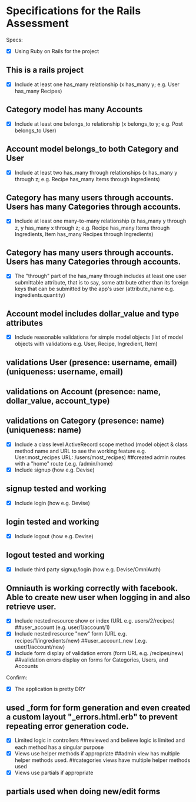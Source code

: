 # Specifications for the Rails Assessment

Specs:
- [x] Using Ruby on Rails for the project
## This is a rails project
- [x] Include at least one has_many relationship (x has_many y; e.g. User has_many Recipes)
## Category model has many Accounts
- [x] Include at least one belongs_to relationship (x belongs_to y; e.g. Post belongs_to User)
## Account model belongs_to both Category and User
- [x] Include at least two has_many through relationships (x has_many y through z; e.g. Recipe has_many Items through Ingredients)
## Category has many users through accounts.  Users has many Categories through accounts.
- [x] Include at least one many-to-many relationship (x has_many y through z, y has_many x through z; e.g. Recipe has_many Items through Ingredients, Item has_many Recipes through Ingredients)
## Category has many users through accounts.  Users has many Categories through accounts.
- [x] The "through" part of the has_many through includes at least one user submittable attribute, that is to say, some attribute other than its foreign keys that can be submitted by the app's user (attribute_name e.g. ingredients.quantity)
## Account model includes dollar_value and type attributes
- [x] Include reasonable validations for simple model objects (list of model objects with validations e.g. User, Recipe, Ingredient, Item)
## validations User (presence: username, email)(uniqueness: username, email)
## validations on Account (presence: name, dollar_value, account_type)
## validations on Category (presence: name)(uniqueness: name)
- [x] Include a class level ActiveRecord scope method (model object & class method name and URL to see the working feature e.g. User.most_recipes URL: /users/most_recipes)
##created admin routes with a "home" route (.e.g. /admin/home)
- [x] Include signup (how e.g. Devise)
## signup tested and working
- [x] Include login (how e.g. Devise)
## login tested and working
- [x] Include logout (how e.g. Devise)
## logout tested and working
- [x] Include third party signup/login (how e.g. Devise/OmniAuth)
## Omniauth is working correctly with facebook. Able to create new user when logging in and also retrieve user.
- [x] Include nested resource show or index (URL e.g. users/2/recipes)
##user_account (e.g. user/1/account/1)
- [x] Include nested resource "new" form (URL e.g. recipes/1/ingredients/new)
##user_account_new (.e.g. user/1/account/new)
- [x] Include form display of validation errors (form URL e.g. /recipes/new)
##validation errors display on forms for Categories, Users, and Accounts

Confirm:
- [x] The application is pretty DRY
## used _form for form generation and even created a custom layout "_errors.html.erb" to prevent repeating error generation code.
- [x] Limited logic in controllers
##reviewed and believe logic is limited and each method has a singular purpose
- [x] Views use helper methods if appropriate
##admin view has multiple helper methods used.
##categories views have multiple helper methods used
- [x] Views use partials if appropriate
## partials used when doing new/edit forms
